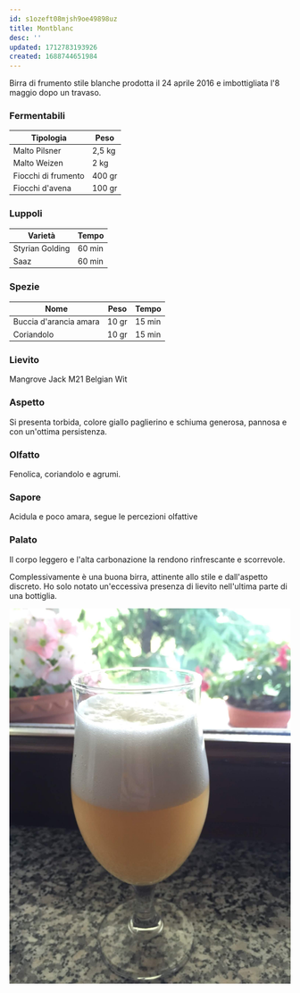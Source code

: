 ```yaml
---
id: s1ozeft08mjsh9oe49898uz
title: Montblanc
desc: ''
updated: 1712783193926
created: 1688744651984
---
```

Birra di frumento stile blanche prodotta il 24 aprile 2016 e imbottigliata l'8 maggio dopo un travaso.

### Fermentabili

| Tipologia           | Peso   |
|---------------------|--------|
| Malto Pilsner       | 2,5 kg |
| Malto Weizen        | 2 kg   |
| Fiocchi di frumento | 400 gr |
| Fiocchi d'avena     | 100 gr |

### Luppoli

| Varietà         | Tempo  |
|-----------------|--------|
| Styrian Golding | 60 min |
| Saaz            | 60 min |

### Spezie

| Nome                   | Peso  | Tempo  |
|------------------------|-------|--------|
| Buccia d'arancia amara | 10 gr | 15 min |
| Coriandolo             | 10 gr | 15 min |

### Lievito

Mangrove Jack M21 Belgian Wit

### Aspetto

Si presenta torbida, colore giallo paglierino e schiuma generosa, pannosa e con un'ottima persistenza.

### Olfatto

Fenolica, coriandolo e agrumi.

### Sapore

Acidula e poco amara, segue le percezioni olfattive

### Palato

Il corpo leggero e l'alta carbonazione la rendono rinfrescante e scorrevole.

Complessivamente è una buona birra, attinente allo stile e dall'aspetto discreto. Ho solo notato un'eccessiva presenza di lievito nell'ultima parte di una bottiglia.

![image](./assets/images/montBlanc.jpg)

